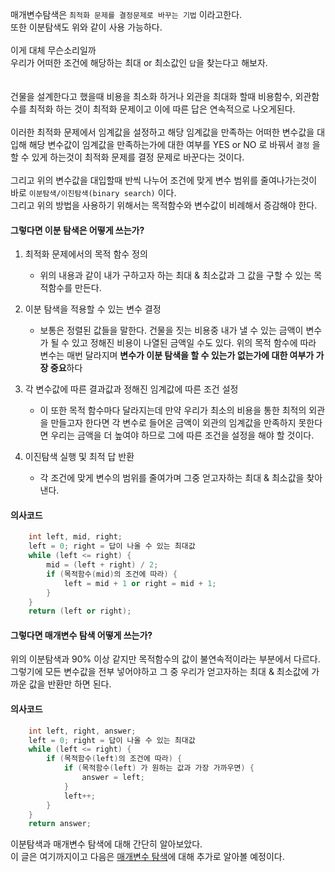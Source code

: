 매개변수탐색은 ```최적화 문제를 결정문제로 바꾸는 기법``` 이라고한다.   
또한 이분탐색도 위와 같이 사용 가능하다.   
<br>
이게 대체 무슨소리일까   
우리가 어떠한 조건에 해당하는 최대 or 최소값인 ```답```을 찾는다고 해보자.   
<br>   
건물을 설계한다고 했을때 비용을 최소화 하거나 외관을 최대화 할때 비용함수, 외관함수를 최적화 하는 것이 최적화 문제이고 이에 따른 답은 연속적으로 나오게된다.   
<br>
이러한 최적화 문제에서 임계값을 설정하고 해당 임계값을 만족하는 어떠한 변수값을 대입해 해당 변수값이 임계값을 만족하는가에 대한 여부를 YES or NO 로 바꿔서 ```결정``` 을 할 수 있게 하는것이 최적화 문제를 결정 문제로 바꾼다는 것이다.   
<br>
그리고 위의 변수값을 대입할때 반씩 나누어 조건에 맞게 변수 범위를 줄여나가는것이 바로 ```이분탐색/이진탐색(binary search)``` 이다.   
그리고 위의 방법을 사용하기 위해서는 목적함수와 변수값이 비례해서 증감해야 한다.
<br>

#### 그렇다면 이분 탐색은 어떻게 쓰는가?

1. 최적화 문제에서의 목적 함수 정의

    - 위의 내용과 같이 내가 구하고자 하는 최대 & 최소값과 그 값을 구할 수 있는 목적함수를 만든다.

2. 이분 탐색을 적용할 수 있는 변수 결정

    - 보통은 정렬된 값들을 말한다.
    건물을 짓는 비용중 내가 낼 수 있는 금액이 변수가 될 수 있고
    정해진 비용이 나열된 금액일 수도 있다.
    위의 목적 함수에 따라 변수는 매번 달라지며 **변수가 이분 탐색을 할 수 있는가 없는가에 대한 여부가 가장 중요**하다

3. 각 변수값에 따른 결과값과 정해진 임계값에 따른 조건 설정

    - 이 또한 목적 함수마다 달라지는데
    만약 우리가 최소의 비용을 통한 최적의 외관을 만들고자 한다면 각 변수로 들어온 금액이 외관의 임계값을 만족하지 못한다면 우리는 금액을 더 높여야 하므로 그에 따른 조건을 설정을 해야 할 것이다.

4. 이진탐색 실행 및 최적 답 반환

    - 각 조건에 맞게 변수의 범위를 줄여가며 그중 얻고자하는 최대 & 최소값을 찾아낸다.

#### 의사코드
```c++
    int left, mid, right;
    left = 0; right = 답이 나올 수 있는 최대값
    while (left <= right) {
        mid = (left + right) / 2;
        if (목적함수(mid)의 조건에 따라) {
            left = mid + 1 or right = mid + 1;
        }
    }
    return (left or right);
```

#### 그렇다면 매개변수 탐색 어떻게 쓰는가?

위의 이분탐색과 90% 이상 같지만 목적함수의 값이 불연속적이라는 부분에서 다르다.   
그렇기에 모든 변수값을 전부 넣어야하고 그 중 우리가 얻고자하는 최대 & 최소값에 가까운 값을 반환만 하면 된다.

#### 의사코드
```c++
    int left, right, answer;
    left = 0; right = 답이 나올 수 있는 최대값
    while (left <= right) {
        if (목적함수(left)의 조건에 따라) {
            if (목적함수(left) 가 원하는 값과 가장 가까우면) {
                answer = left;
            }
            left++;
        }
    }
    return answer;
```

이분탐색과 매개변수 탐색에 대해 간단히 알아보았다.   
이 글은 여기까지이고 다음은 [매개변수 탐색](goolge.com)에 대해 추가로 알아볼 예정이다.
